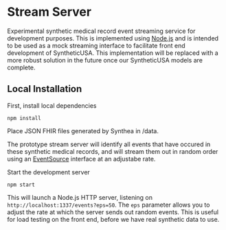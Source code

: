 # Stream Server

Experimental synthetic medical record event streaming service for development purposes. This is implemented using [Node.js](http://nodejs.org) and
is intended to be used as a mock streaming interface to facilitate front end development of SyntheticUSA.  This
implementation will be replaced with a more robust solution in the future once our SyntheticUSA models are complete.

## Local Installation

First, install local dependencies

```
npm install
```

Place JSON FHIR files generated by Synthea in /data. 

The prototype stream server will identify all events that have occured in these synthetic medical records, 
and will stream them out in random order using an [EventSource](https://developer.mozilla.org/en-US/docs/Web/API/EventSource) 
interface at an adjustabe rate.

Start the development server

```
npm start
```

This will launch a Node.js HTTP server, listening on ```http://localhost:1337/events?eps=50```.  The ```eps``` parameter 
allows you to adjust the rate at which the server sends out random events.  This is useful for load testing on the front
end, before we have real synthetic data to use.
